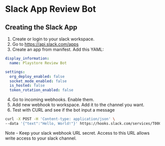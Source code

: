 # Slack App Review Bot

## Creating the Slack App

1. Create or login to your slack workspace.
2. Go to https://api.slack.com/apps
3. Create an app from manifest. Add this YAML:

```yaml
display_information:
  name: Playstore Review Bot

settings:
  org_deploy_enabled: false
  socket_mode_enabled: false
  is_hosted: false
  token_rotation_enabled: false
```


4. Go to incoming webhooks. Enable them.
5. Add new webhook to workspace. Add it to the channel you want.
6. Test with CURL and see if the bot input a message

```bash
curl -X POST -H 'Content-type: application/json' \
--data '{"text":"Hello, World!"}' https://hooks.slack.com/services/T00000000/B00000000/XXXXXXXXXXXXXXXXXXXXXXXX
```

Note - Keep your slack webhook URL secret. Access to this URL allows write access to your slack channel.